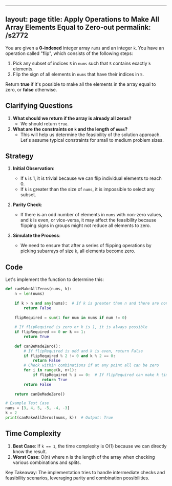 
---
layout: page
title:  Apply Operations to Make All Array Elements Equal to Zero-out
permalink: /s2772
---

You are given a **0-indexed** integer array `nums` and an integer `k`. 
You have an operation called "flip", which consists of the following steps:

1. Pick any subset of indices `S` in `nums` such that `S` contains exactly `k` elements.
2. Flip the sign of all elements in `nums` that have their indices in `S`.

Return **true** if it's possible to make all the elements in the array equal to zero, or **false** otherwise.

## Clarifying Questions

1. **What should we return if the array is already all zeros?**
   - We should return `true`.
2. **What are the constraints on `k` and the length of `nums`?**
   - This will help us determine the feasibility of the solution approach. Let's assume typical constraints for small to medium problem sizes.

## Strategy

1. **Initial Observation**:
   - If `k` is 1, it is trivial because we can flip individual elements to reach 0.
   - If `k` is greater than the size of `nums`, it is impossible to select any subset.

2. **Parity Check**:
   - If there is an odd number of elements in `nums` with non-zero values, and `k` is even, or vice-versa, it may affect the feasibility because flipping signs in groups might not reduce all elements to zero.

3. **Simulate the Process**:
   - We need to ensure that after a series of flipping operations by picking subarrays of size `k`, all elements become zero.

## Code

Let's implement the function to determine this:

```python
def canMakeAllZeros(nums, k):
    n = len(nums)
    
    if k > n and any(nums):  # If k is greater than n and there are non-zero elements, not possible
        return False
    
    flipRequired = sum(1 for num in nums if num != 0)
    
    # If flipRequired is zero or k is 1, it is always possible
    if flipRequired == 0 or k == 1:
        return True
    
    def canBeMadeZero():
        # If flipRequired is odd and k is even, return False
        if flipRequired % 2 != 0 and k % 2 == 0:
            return False
        # Check within combinations if at any point all can be zero
        for i in range(k, n+1):
            if flipRequired % i == 0:  # If flipRequired can make k times equal splits
                return True
        return False
    
    return canBeMadeZero()

# Example Test Case
nums = [3, 4, 5, -5, -4, -3]
k = 2
print(canMakeAllZeros(nums, k))  # Output: True
```

## Time Complexity

1. **Best Case**: If `k == 1`, the time complexity is O(1) because we can directly know the result.
2. **Worst Case**: O(n) where n is the length of the array when checking various combinations and splits.

Key Takeaway: The implementation tries to handle intermediate checks and feasibility scenarios, leveraging parity and combination possibilities.